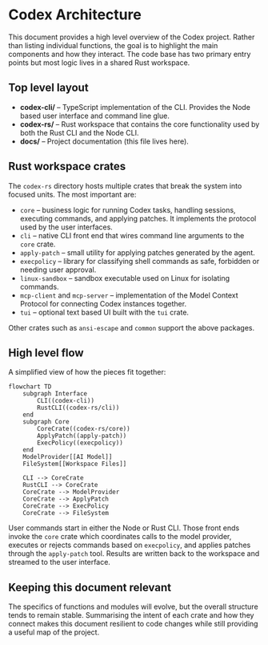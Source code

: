 # Codex Architecture

This document provides a high level overview of the Codex project.
Rather than listing individual functions, the goal is to highlight the
main components and how they interact. The code base has two primary
entry points but most logic lives in a shared Rust workspace.

## Top level layout

- **codex-cli/** – TypeScript implementation of the CLI.  Provides the
  Node based user interface and command line glue.
- **codex-rs/** – Rust workspace that contains the core functionality
  used by both the Rust CLI and the Node CLI.
- **docs/** – Project documentation (this file lives here).

## Rust workspace crates

The `codex-rs` directory hosts multiple crates that break the system
into focused units.  The most important are:

- `core` – business logic for running Codex tasks, handling sessions,
  executing commands, and applying patches.  It implements the
  protocol used by the user interfaces.
- `cli` – native CLI front end that wires command line arguments to the
  `core` crate.
- `apply-patch` – small utility for applying patches generated by the
  agent.
- `execpolicy` – library for classifying shell commands as safe,
  forbidden or needing user approval.
- `linux-sandbox` – sandbox executable used on Linux for isolating
  commands.
- `mcp-client` and `mcp-server` – implementation of the Model Context
  Protocol for connecting Codex instances together.
- `tui` – optional text based UI built with the `tui` crate.

Other crates such as `ansi-escape` and `common` support the above
packages.

## High level flow

A simplified view of how the pieces fit together:

```mermaid
flowchart TD
    subgraph Interface
        CLI((codex-cli))
        RustCLI((codex-rs/cli))
    end
    subgraph Core
        CoreCrate((codex-rs/core))
        ApplyPatch((apply-patch))
        ExecPolicy((execpolicy))
    end
    ModelProvider[[AI Model]]
    FileSystem[[Workspace Files]]

    CLI --> CoreCrate
    RustCLI --> CoreCrate
    CoreCrate --> ModelProvider
    CoreCrate --> ApplyPatch
    CoreCrate --> ExecPolicy
    CoreCrate --> FileSystem
```

User commands start in either the Node or Rust CLI.  Those front ends
invoke the `core` crate which coordinates calls to the model provider,
executes or rejects commands based on `execpolicy`, and applies patches
through the `apply-patch` tool.  Results are written back to the
workspace and streamed to the user interface.

## Keeping this document relevant

The specifics of functions and modules will evolve, but the overall
structure tends to remain stable.  Summarising the intent of each crate
and how they connect makes this document resilient to code changes
while still providing a useful map of the project.

